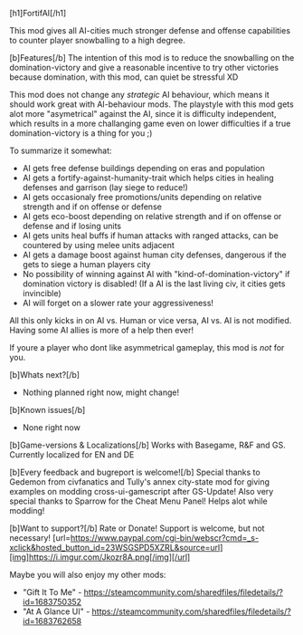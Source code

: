 [h1]FortifAI[/h1]

This mod gives all AI-cities much stronger defense and offense capabilities to counter player snowballing to a high degree.

[b]Features[/b]
The intention of this mod is to reduce the snowballing on the domination-victory and give a reasonable incentive to try other victories because domination, with this mod, can quiet be stressful XD

This mod does not change any *strategic* AI behaviour, which means it should work great with AI-behaviour mods.
The playstyle with this mod gets alot more "asymetrical" against the AI, since it is difficulty independent, which results in a more challanging game even on lower difficulties if a true domination-victory is a thing for you ;)

To summarize it somewhat:
- AI gets free defense buildings depending on eras and population
- AI gets a fortify-against-humanity-trait which helps cities in healing defenses and garrison (lay siege to reduce!)
- AI gets occasionaly free promotions/units depending on relative strength and if on offense or defense
- AI gets eco-boost depending on relative strength and if on offense or defense and if losing units
- AI gets units heal buffs if human attacks with ranged attacks, can be countered by using melee units adjacent
- AI gets a damage boost against human city defenses, dangerous if the gets to siege a human players city
- No possibility of winning against AI with "kind-of-domination-victory" if domination victory is disabled! (If a AI is the last living civ, it cities gets invincible)
- AI will forget on a slower rate your aggressiveness!

All this only kicks in on AI vs. Human or vice versa, AI vs. AI is not modified.
Having some AI allies is more of a help then ever!

If youre a player who dont like asymmetrical gameplay, this mod is _not_ for you.

[b]Whats next?[/b]
- Nothing planned right now, might change!

[b]Known issues[/b]
- None right now

[b]Game-versions & Localizations[/b]
Works with Basegame, R&F and GS.
Currently localized for EN and DE

[b]Every feedback and bugreport is welcome![/b]
Special thanks to Gedemon from civfanatics and Tully's annex city-state mod for giving examples on modding cross-ui-gamescript after GS-Update!
Also very special thanks to Sparrow for the Cheat Menu Panel! Helps alot while modding!

[b]Want to support?[/b]
Rate or Donate!
Support is welcome, but not necessary!
[url=https://www.paypal.com/cgi-bin/webscr?cmd=_s-xclick&hosted_button_id=23WSGSPD5XZRL&source=url][img]https://i.imgur.com/Jkozr8A.png[/img][/url]

Maybe you will also enjoy my other mods:
- "Gift It To Me" - https://steamcommunity.com/sharedfiles/filedetails/?id=1683750352
- "At A Glance UI" - https://steamcommunity.com/sharedfiles/filedetails/?id=1683762658
